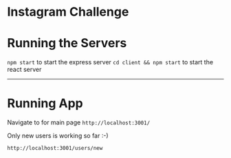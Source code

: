 Instagram Challenge
===================

# Running the Servers
`npm start` to start the express server
`cd client && npm start` to start the react server

---------------------
# Running App
Navigate to for main page
`http://localhost:3001/`

Only new users is working so far :-)

`http://localhost:3001/users/new`
